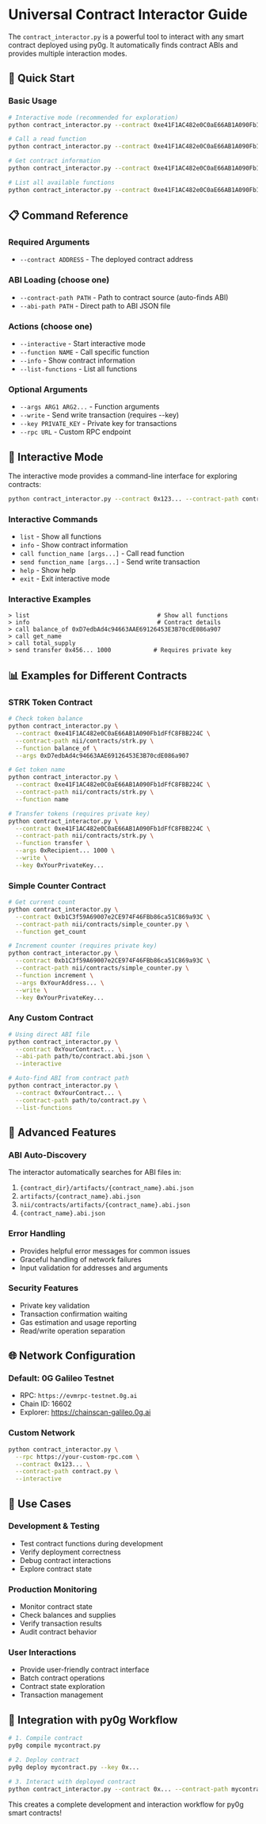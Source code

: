 # Universal Contract Interactor Guide

The `contract_interactor.py` is a powerful tool to interact with any smart contract deployed using py0g. It automatically finds contract ABIs and provides multiple interaction modes.

## 🚀 Quick Start

### Basic Usage
```bash
# Interactive mode (recommended for exploration)
python contract_interactor.py --contract 0xe41F1AC482e0C0aE66AB1A090Fb1dFfC8FBB224C --contract-path nii/contracts/strk.py --interactive

# Call a read function
python contract_interactor.py --contract 0xe41F1AC482e0C0aE66AB1A090Fb1dFfC8FBB224C --contract-path nii/contracts/strk.py --function balance_of --args 0xD7edbAd4c94663AAE69126453E3B70cdE086a907

# Get contract information
python contract_interactor.py --contract 0xe41F1AC482e0C0aE66AB1A090Fb1dFfC8FBB224C --contract-path nii/contracts/strk.py --info

# List all available functions
python contract_interactor.py --contract 0xe41F1AC482e0C0aE66AB1A090Fb1dFfC8FBB224C --contract-path nii/contracts/strk.py --list-functions
```

## 📋 Command Reference

### Required Arguments
- `--contract ADDRESS` - The deployed contract address

### ABI Loading (choose one)
- `--contract-path PATH` - Path to contract source (auto-finds ABI)
- `--abi-path PATH` - Direct path to ABI JSON file

### Actions (choose one)
- `--interactive` - Start interactive mode
- `--function NAME` - Call specific function
- `--info` - Show contract information
- `--list-functions` - List all functions

### Optional Arguments
- `--args ARG1 ARG2...` - Function arguments
- `--write` - Send write transaction (requires --key)
- `--key PRIVATE_KEY` - Private key for transactions
- `--rpc URL` - Custom RPC endpoint

## 🎯 Interactive Mode

The interactive mode provides a command-line interface for exploring contracts:

```bash
python contract_interactor.py --contract 0x123... --contract-path contract.py --interactive
```

### Interactive Commands
- `list` - Show all functions
- `info` - Show contract information
- `call function_name [args...]` - Call read function
- `send function_name [args...]` - Send write transaction
- `help` - Show help
- `exit` - Exit interactive mode

### Interactive Examples
```
> list                                    # Show all functions
> info                                    # Contract details
> call balance_of 0xD7edbAd4c94663AAE69126453E3B70cdE086a907
> call get_name
> call total_supply
> send transfer 0x456... 1000            # Requires private key
```

## 📊 Examples for Different Contracts

### STRK Token Contract
```bash
# Check token balance
python contract_interactor.py \
  --contract 0xe41F1AC482e0C0aE66AB1A090Fb1dFfC8FBB224C \
  --contract-path nii/contracts/strk.py \
  --function balance_of \
  --args 0xD7edbAd4c94663AAE69126453E3B70cdE086a907

# Get token name
python contract_interactor.py \
  --contract 0xe41F1AC482e0C0aE66AB1A090Fb1dFfC8FBB224C \
  --contract-path nii/contracts/strk.py \
  --function name

# Transfer tokens (requires private key)
python contract_interactor.py \
  --contract 0xe41F1AC482e0C0aE66AB1A090Fb1dFfC8FBB224C \
  --contract-path nii/contracts/strk.py \
  --function transfer \
  --args 0xRecipient... 1000 \
  --write \
  --key 0xYourPrivateKey...
```

### Simple Counter Contract
```bash
# Get current count
python contract_interactor.py \
  --contract 0xb1C3f59A69007e2CE974F46FBb86ca51C869a93C \
  --contract-path nii/contracts/simple_counter.py \
  --function get_count

# Increment counter (requires private key)
python contract_interactor.py \
  --contract 0xb1C3f59A69007e2CE974F46FBb86ca51C869a93C \
  --contract-path nii/contracts/simple_counter.py \
  --function increment \
  --args 0xYourAddress... \
  --write \
  --key 0xYourPrivateKey...
```

### Any Custom Contract
```bash
# Using direct ABI file
python contract_interactor.py \
  --contract 0xYourContract... \
  --abi-path path/to/contract.abi.json \
  --interactive

# Auto-find ABI from contract path
python contract_interactor.py \
  --contract 0xYourContract... \
  --contract-path path/to/contract.py \
  --list-functions
```

## 🔧 Advanced Features

### ABI Auto-Discovery
The interactor automatically searches for ABI files in:
1. `{contract_dir}/artifacts/{contract_name}.abi.json`
2. `artifacts/{contract_name}.abi.json`
3. `nii/contracts/artifacts/{contract_name}.abi.json`
4. `{contract_name}.abi.json`

### Error Handling
- Provides helpful error messages for common issues
- Graceful handling of network failures
- Input validation for addresses and arguments

### Security Features
- Private key validation
- Transaction confirmation waiting
- Gas estimation and usage reporting
- Read/write operation separation

## 🌐 Network Configuration

### Default: 0G Galileo Testnet
- RPC: `https://evmrpc-testnet.0g.ai`
- Chain ID: 16602
- Explorer: https://chainscan-galileo.0g.ai

### Custom Network
```bash
python contract_interactor.py \
  --rpc https://your-custom-rpc.com \
  --contract 0x123... \
  --contract-path contract.py \
  --interactive
```

## 🎯 Use Cases

### Development & Testing
- Test contract functions during development
- Verify deployment correctness
- Debug contract interactions
- Explore contract state

### Production Monitoring
- Monitor contract state
- Check balances and supplies
- Verify transaction results
- Audit contract behavior

### User Interactions
- Provide user-friendly contract interface
- Batch contract operations
- Contract state exploration
- Transaction management

## 🚀 Integration with py0g Workflow

```bash
# 1. Compile contract
py0g compile mycontract.py

# 2. Deploy contract
py0g deploy mycontract.py --key 0x...

# 3. Interact with deployed contract
python contract_interactor.py --contract 0x... --contract-path mycontract.py --interactive
```

This creates a complete development and interaction workflow for py0g smart contracts!
